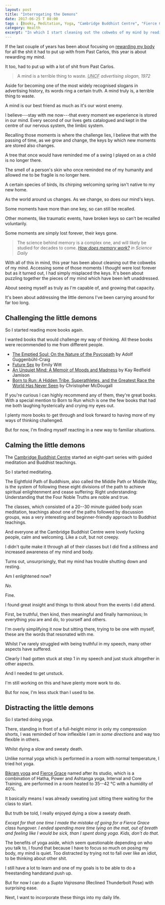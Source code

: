 ```yaml
---
layout: post
title: "Interrogating the Demons"
date: 2017-06-25 T 08:00
tags : [Books, Meditation, Yoga, "Cambridge Buddhist Centre", "Fierce Grace"]
category: Health
excerpt: "In which I start cleaning out the cobwebs of my mind by reading, meditating and dying a sweaty death at hot yoga."
---
```

If the last couple of years has been about focusing on [rewarding my body][demons] for all the shit it had to put up with from Past Carlos, this year is about rewarding my mind.

It too, had to put up with a lot of shit from Past Carlos.

> A mind is a terrible thing to waste. <cite><abbr title="United Negro College Fund" class="small-caps">UNCF</abbr> advertising slogan, 1972</cite>

Aside for becoming one of the most widely recognised slogans in advertising history, its words ring a certain truth. A mind truly is, a terrible thing to waste.

A mind is our best friend as much as it's our worst enemy.

I believe---stay with me now---that every moment we experience is stored in our mind. Every second of our lives gets catalogued and kept in the centre of our nervous system, the limbic system.

Recalling those moments is where the challenge lies, I believe that with the passing of time, as we grow and change, the keys by which new moments are stored also changes.

<p data-pullquote="Some moments are simply lost forever, their keys gone."></p>

A tree that once would have reminded me of a swing I played on as a child is no longer there.

The smell of a person's skin who once reminded me of my humanity and allowed me to be fragile is no longer here.

A certain species of birds, its chirping welcoming spring isn't native to my new home.

As the world around us changes. As we change, so does our mind's keys.

Some moments have more than one key, so can still be recalled.

Other moments, like traumatic events, have broken keys so can't be recalled voluntarily.

Some moments are simply lost forever, their keys gone.

> The science behind memory is a complex one, and will likely be studied for decades to come. <cite>[How does memory work?][science] in Science Daily</cite>

With all of this in mind, this year has been about cleaning out the cobwebs of my mind. Accessing some of those moments I thought were lost forever but as it turned out, I had simply misplaced the keys. It's been about puzzling together the pieces of my mind which have been left unaddressed.

About seeing myself as truly as I'm capable of, and growing that capacity.

It's been about addressing the little demons I've been carrying around for far too long.

## Challenging the little demons

So I started reading more books again.

I wanted books that would challenge my way of thinking. All these books were recommended to me from different people.

- [The Emptied Soul: On the Nature of the Psycopath][soul] by Adolf Guggenbühl-Craig
- [Future Sex][sex] by Emily Witt
- [An Unquiet Mind: A Memoir of Moods and Madness][madness] by Kay Redfield Jamison
- [Born to Run: A Hidden Tribe, Superathletes, and the Greatest Race the World Has Never Seen][run] by Christopher McDougall

If you're curious I can highly recommend any of them, they're great books. With a special mention to Born to Run which is one the few books that had me both laughing hysterically and crying my eyes out.

I plenty more books to get through and look forward to having more of my ways of thinking challenged.

But for now, I'm finding myself reacting in a new way to familiar situations.

## Calming the little demons

The [Cambridge Buddhist Centre][buddist] started an eight-part series with guided meditation and Buddhist teachings.

So I started meditating.

The Eightfold Path of Buddhism, also called the Middle Path or Middle Way, is the system of following these eight divisions of the path to achieve spiritual enlightenment and cease suffering: Right understanding: Understanding that the Four Noble Truths are noble and true.

The classes, which consisted of a 20--30 minute guided body scan meditation, teachings about one of the paths followed by discussion groups, was a very interesting and beginner-friendly approach to Buddhist teachings.

And everyone at the Cambridge Buddhist Centre were lovely fucking people, calm and welcoming. Like a cult, but not creepy.

<p data-pullquote="First, be truthful, then kind, then meaningful and finally harmonious."></p>

I didn't quite make it through all of their classes but I did find a stillness and increased awareness of my mind and body.

Turns out, unsurprisingly, that my mind has trouble shutting down and resting.

Am I enlightened now?

*No.*

Fine.

I found great insight and things to think about from the events I did attend.

First, be truthful, then kind, then meaningful and finally harmonious; In everything you are and do, to yourself and others.

I'm overly simplifying it now but sitting there, trying to be one with myself, these are the words that resonated with me.

Whilst I've rarely struggled with being truthful in my speech, many other aspects have suffered.

Clearly I had gotten stuck at step 1 in my speech and just stuck altogether in other aspects.

And I needed to get unstuck.

I'm still working on this and have plenty more work to do.

But for now, I'm less stuck than I used to be.

## Distracting the little demons

So I started doing yoga.

There, standing in front of a full-height mirror in only my compression shorts, I was reminded of how inflexible I am in *some directions* and way too flexible in others.

Whilst dying a slow and sweaty death.

Unlike normal yoga which is performed in a room with normal temperature, I tried hot yoga.

[Bikram yoga][bikram] and [Fierce Grace][grace] named after its studio, which is a combination of Hatha, Power and Ashtanga yoga, Interval and Core Training, are performed in a room heated to 35--42 °C with a humidity of 40%.

It basically means I was already sweating just sitting there waiting for the class to start.

But truth be told, I really enjoyed dying a slow a sweaty death.

*Except for that one time I made the mistake of going for a Fierce Grace class hungover. I ended spending more time lying on the mat, out of breath and feeling like I would be sick, than I spent doing yoga. Kids, don't do that.*

The benefits of yoga aside, which seem questionable depending on who you talk to, I found that because I have to focus so much on posing my body, my mind is quiet. Too distracted by trying not to fall over like an idiot, to be thinking about other shit.

I still have a lot to learn and one of my goals is to be able to do a freestanding handstand push up.

But for now I can do a <i lang="sa">Supta Vajrasana</i> (Reclined Thunderbolt Pose) with surprising ease.

Next, I want to incorporate these things into my daily life.

[demons]: /blog/exercising-the-demons
[science]: https://www.sciencedaily.com/releases/2016/05/160517131928.htm
[soul]: http://www.goodreads.com/book/show/901235.The_Emptied_Soul
[sex]: http://www.goodreads.com/book/show/22929486-future-sex
[madness]: http://www.goodreads.com/book/show/361459.An_Unquiet_Mind
[run]: http://www.goodreads.com/book/show/6289283-born-to-run
[buddist]: http://www.cambridgebuddhistcentre.com/
[bikram]: https://en.wikipedia.org/wiki/Bikram_Yoga
[grace]: http://www.fiercegrace.com/